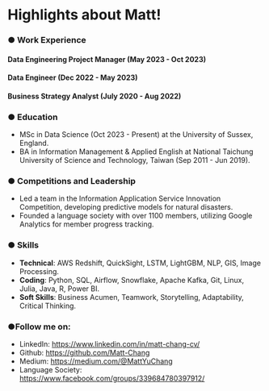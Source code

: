 # Highlights about Matt!

### ● Work Experience
#### Data Engineering Project Manager (May 2023 - Oct 2023)
#### Data Engineer (Dec 2022 - May 2023)
#### Business Strategy Analyst (July 2020 - Aug 2022)

### ● Education
- MSc in Data Science (Oct 2023 - Present) at the University of Sussex, England.
- BA in Information Management & Applied English at National Taichung University of Science and Technology, Taiwan (Sep 2011 - Jun 2019).

### ● Competitions and Leadership
- Led a team in the Information Application Service Innovation Competition, developing predictive models for natural disasters.
- Founded a language society with over 1100 members, utilizing Google Analytics for member progress tracking.

### ● Skills
- **Technical**: AWS Redshift, QuickSight, LSTM, LightGBM, NLP, GIS, Image Processing.
- **Coding**: Python, SQL, Airflow, Snowflake, Apache Kafka, Git, Linux, Julia, Java, R, Power BI.
- **Soft Skills**: Business Acumen, Teamwork, Storytelling, Adaptability, Critical Thinking.

### ●Follow me on:
- LinkedIn: https://www.linkedin.com/in/matt-chang-cv/
- Github: https://github.com/Matt-Chang
- Medium: https://medium.com/@MattYuChang
- Language Society: https://www.facebook.com/groups/339684780397912/
